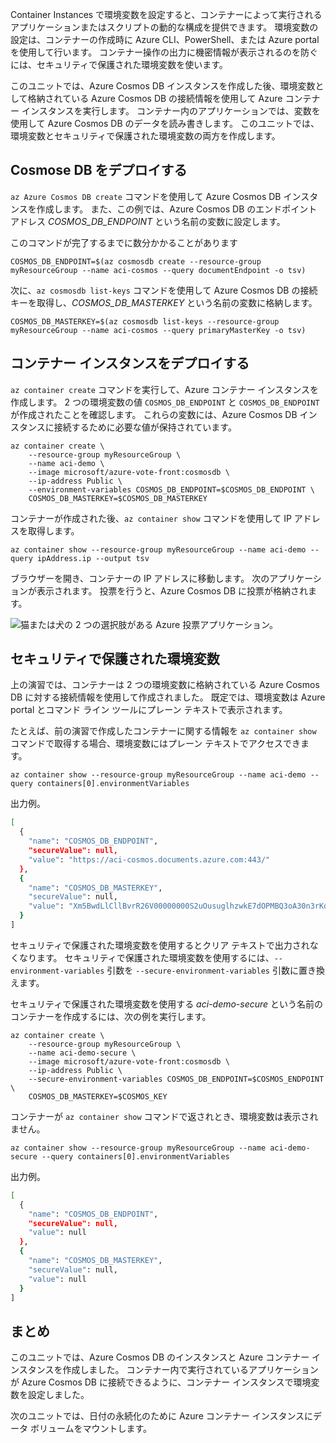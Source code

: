 Container Instances で環境変数を設定すると、コンテナーによって実行されるアプリケーションまたはスクリプトの動的な構成を提供できます。 環境変数の設定は、コンテナーの作成時に Azure CLI、PowerShell、または Azure portal を使用して行います。 コンテナー操作の出力に機密情報が表示されるのを防ぐには、セキュリティで保護された環境変数を使います。

このユニットでは、Azure Cosmos DB インスタンスを作成した後、環境変数として格納されている Azure Cosmos DB の接続情報を使用して Azure コンテナー インスタンスを実行します。 コンテナー内のアプリケーションでは、変数を使用して Azure Cosmos DB のデータを読み書きします。 このユニットでは、環境変数とセキュリティで保護された環境変数の両方を作成します。

## <a name="deploy-cosmose-db"></a>Cosmose DB をデプロイする

`az Azure Cosmos DB create` コマンドを使用して Azure Cosmos DB インスタンスを作成します。 また、この例では、Azure Cosmos DB のエンドポイント アドレス *COSMOS_DB_ENDPOINT* という名前の変数に設定します。

このコマンドが完了するまでに数分かかることがあります

```azurecli
COSMOS_DB_ENDPOINT=$(az cosmosdb create --resource-group myResourceGroup --name aci-cosmos --query documentEndpoint -o tsv)
```

次に、`az cosmosdb list-keys` コマンドを使用して Azure Cosmos DB の接続キーを取得し、*COSMOS_DB_MASTERKEY* という名前の変数に格納します。

```azurecli
COSMOS_DB_MASTERKEY=$(az cosmosdb list-keys --resource-group myResourceGroup --name aci-cosmos --query primaryMasterKey -o tsv)
```

## <a name="deploy-container-instance"></a>コンテナー インスタンスをデプロイする

`az container create` コマンドを実行して、Azure コンテナー インスタンスを作成します。 2 つの環境変数の値 `COSMOS_DB_ENDPOINT` と `COSMOS_DB_ENDPOINT` が作成されたことを確認します。 これらの変数には、Azure Cosmos DB インスタンスに接続するために必要な値が保持されています。

```azurecli
az container create \
    --resource-group myResourceGroup \
    --name aci-demo \
    --image microsoft/azure-vote-front:cosmosdb \
    --ip-address Public \
    --environment-variables COSMOS_DB_ENDPOINT=$COSMOS_DB_ENDPOINT \
    COSMOS_DB_MASTERKEY=$COSMOS_DB_MASTERKEY
```

コンテナーが作成された後、`az container show` コマンドを使用して IP アドレスを取得します。

```azurecli
az container show --resource-group myResourceGroup --name aci-demo --query ipAddress.ip --output tsv
```

ブラウザーを開き、コンテナーの IP アドレスに移動します。 次のアプリケーションが表示されます。 投票を行うと、Azure Cosmos DB に投票が格納されます。

![猫または犬の 2 つの選択肢がある Azure 投票アプリケーション。](../media-draft/azure-vote.png)

## <a name="secured-environment-variables"></a>セキュリティで保護された環境変数

上の演習では、コンテナーは 2 つの環境変数に格納されている Azure Cosmos DB に対する接続情報を使用して作成されました。 既定では、環境変数は Azure portal とコマンド ライン ツールにプレーン テキストで表示されます。

たとえば、前の演習で作成したコンテナーに関する情報を `az container show` コマンドで取得する場合、環境変数にはプレーン テキストでアクセスできます。

```azurecli
az container show --resource-group myResourceGroup --name aci-demo --query containers[0].environmentVariables
```

出力例。

```bash
[
  {
    "name": "COSMOS_DB_ENDPOINT",
    "secureValue": null,
    "value": "https://aci-cosmos.documents.azure.com:443/"
  },
  {
    "name": "COSMOS_DB_MASTERKEY",
    "secureValue": null,
    "value": "Xm5BwdLlCllBvrR26V00000000S2uOusuglhzwkE7dOPMBQ3oA30n3rKd8PKA13700000000095ynys863Ghgw=="
  }
]
```

セキュリティで保護された環境変数を使用するとクリア テキストで出力されなくなります。 セキュリティで保護された環境変数を使用するには、`--environment-variables` 引数を `--secure-environment-variables` 引数に置き換えます。

セキュリティで保護された環境変数を使用する *aci-demo-secure* という名前のコンテナーを作成するには、次の例を実行します。

```azurecli
az container create \
    --resource-group myResourceGroup \
    --name aci-demo-secure \
    --image microsoft/azure-vote-front:cosmosdb \
    --ip-address Public \
    --secure-environment-variables COSMOS_DB_ENDPOINT=$COSMOS_ENDPOINT \
    COSMOS_DB_MASTERKEY=$COSMOS_KEY
```

コンテナーが `az container show` コマンドで返されとき、環境変数は表示されません。

```azurecli
az container show --resource-group myResourceGroup --name aci-demo-secure --query containers[0].environmentVariables
```

出力例。

```bash
[
  {
    "name": "COSMOS_DB_ENDPOINT",
    "secureValue": null,
    "value": null
  },
  {
    "name": "COSMOS_DB_MASTERKEY",
    "secureValue": null,
    "value": null
  }
]
```

## <a name="summary"></a>まとめ

このユニットでは、Azure Cosmos DB のインスタンスと Azure コンテナー インスタンスを作成しました。 コンテナー内で実行されているアプリケーションが Azure Cosmos DB に接続できるように、コンテナー インスタンスで環境変数を設定しました。

次のユニットでは、日付の永続化のために Azure コンテナー インスタンスにデータ ボリュームをマウントします。
